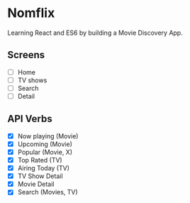 # Nomflix

Learning React and ES6 by building a Movie Discovery App.

## Screens

- [ ] Home
- [ ] TV shows
- [ ] Search
- [ ] Detail

## API Verbs

- [x] Now playing (Movie)
- [x] Upcoming (Movie)
- [x] Popular (Movie, X)
- [x] Top Rated (TV)
- [x] Airing Today (TV)
- [x] TV Show Detail
- [x] Movie Detail
- [x] Search (Movies, TV)
